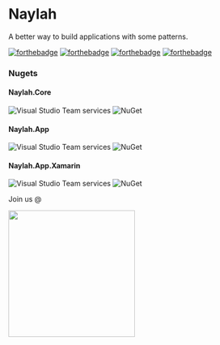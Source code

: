 # Naylah

A better way to build applications with some patterns.

[![forthebadge](http://forthebadge.com/images/badges/built-with-love.svg)](http://forthebadge.com)
[![forthebadge](http://forthebadge.com/images/badges/contains-cat-gifs.svg)](http://forthebadge.com)
[![forthebadge](http://forthebadge.com/images/badges/designed-in-ms-paint.svg)](http://forthebadge.com)
[![forthebadge](http://forthebadge.com/images/badges/fuck-it-ship-it.svg)](http://forthebadge.com)

### Nugets

#### Naylah.Core 

![Visual Studio Team services](https://img.shields.io/vso/build/elysiumlabs/Naylah/4.svg?style=for-the-badge) ![NuGet](https://img.shields.io/nuget/dt/Naylah.Core.svg?style=for-the-badge)

#### Naylah.App 

![Visual Studio Team services](https://img.shields.io/vso/build/elysiumlabs/Naylah/4.svg?style=for-the-badge) ![NuGet](https://img.shields.io/nuget/dt/Naylah.App.svg?style=for-the-badge)

#### Naylah.App.Xamarin 

![Visual Studio Team services](https://img.shields.io/vso/build/elysiumlabs/Naylah/4.svg?style=for-the-badge) ![NuGet](https://img.shields.io/nuget/dt/Naylah.App.Xamarin.svg?style=for-the-badge)


Join us @ 

<a href="https://discord.gg/6qFrxRQ">
<img src="https://discordapp.com/assets/fc0b01fe10a0b8c602fb0106d8189d9b.png" width="250">
</a>
